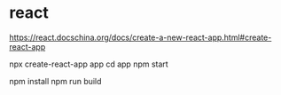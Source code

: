 # react
https://react.docschina.org/docs/create-a-new-react-app.html#create-react-app

npx create-react-app app
cd app
npm start

npm install
npm run build

